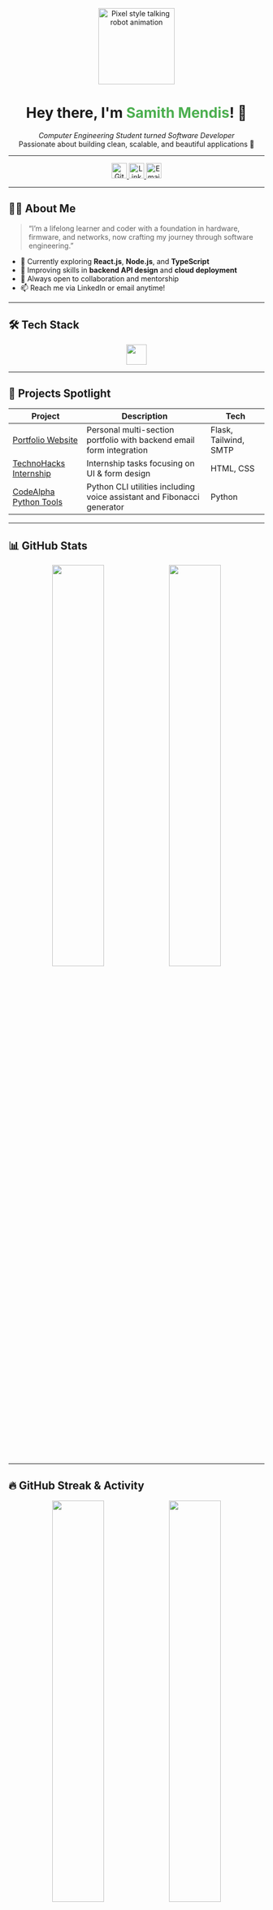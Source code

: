 <p align="center">
  <img src="https://i.imgur.com/9hWQF7B.gif" width="150" alt="Pixel style talking robot animation" />
</p>

<h1 align="center">Hey there, I'm <span style="color:#4CAF50;">Samith Mendis</span>! 🤖</h1>

<p align="center">
  <i>Computer Engineering Student turned Software Developer</i><br/>
  Passionate about building clean, scalable, and beautiful applications 🚀
</p>

---

<div align="center">

<a href="https://github.com/dsamithmendis" target="_blank">
  <img src="https://img.shields.io/github/followers/dsamithmendis?label=Follow&style=social&logo=github&logoColor=white" alt="GitHub Followers" height="30" />
</a>
<a href="https://linkedin.com/in/dsamithmendis" target="_blank">
  <img src="https://img.shields.io/badge/LinkedIn-Connect-blue?style=flat-square&logo=linkedin&logoColor=white" alt="LinkedIn" height="30" />
</a>
<a href="mailto:samithmendis.01@gmail.com" target="_blank">
  <img src="https://img.shields.io/badge/Email-samithmendis.01@gmail.com-red?style=flat-square&logo=gmail&logoColor=white" alt="Email" height="30" />
</a>

</div>

---

## 👨‍💻 About Me

> “I’m a lifelong learner and coder with a foundation in hardware, firmware, and networks, now crafting my journey through software engineering.”

- 🔭 Currently exploring **React.js**, **Node.js**, and **TypeScript**  
- 🌱 Improving skills in **backend API design** and **cloud deployment**  
- 💬 Always open to collaboration and mentorship  
- 📫 Reach me via LinkedIn or email anytime!

---

## 🛠️ Tech Stack

<p align="center">
  <img src="https://skillicons.dev/icons?i=python,flask,html,css,tailwind,js,ts,nodejs,git,github,vscode" height="40" />
</p>

---

## 🚀 Projects Spotlight

| Project | Description | Tech |
| --- | --- | --- |
| [Portfolio Website](https://github.com/dsamithmendis/www.dsamithmendis.com) | Personal multi-section portfolio with backend email form integration | Flask, Tailwind, SMTP |
| [TechnoHacks Internship](https://github.com/dsamithmendis?tab=repositories&q=TechnoHacks) | Internship tasks focusing on UI & form design | HTML, CSS |
| [CodeAlpha Python Tools](https://github.com/dsamithmendis?tab=repositories&q=CodeAlpha) | Python CLI utilities including voice assistant and Fibonacci generator | Python |

---

## 📊 GitHub Stats

<p align="center">
  <img src="https://github-readme-stats.vercel.app/api?username=dsamithmendis&show_icons=true&theme=dark&count_private=true&hide_border=true" width="45%" />
  <img src="https://github-readme-stats.vercel.app/api/top-langs/?username=dsamithmendis&layout=compact&theme=dark&hide_border=true" width="45%" />
</p>

---

## 🔥 GitHub Streak & Activity

<p align="center">
  <img src="https://streak-stats.demolab.com?user=dsamithmendis&theme=dark&hide_border=true" width="45%" />
  <img src="https://github-readme-activity-graph.vercel.app/graph?username=dsamithmendis&theme=react-dark&hide_border=true" width="45%" />
</p>

---

## 🌍 Contribution Calendar

<p align="center">
  <img src="https://ghchart.rshah.org/31c48f/dsamithmendis" alt="GitHub Contribution Chart" width="80%" />
</p>

---

## 🧠 Coding Activity (WakaTime)

> To display your WakaTime stats, create an account at [WakaTime](https://wakatime.com) and add this snippet below replacing your username:

```markdown
<p align="center">
  <img src="https://github-readme-stats.vercel.app/api/wakatime?username=your_wakatime_username&theme=dark&hide_border=true" />
</p>
